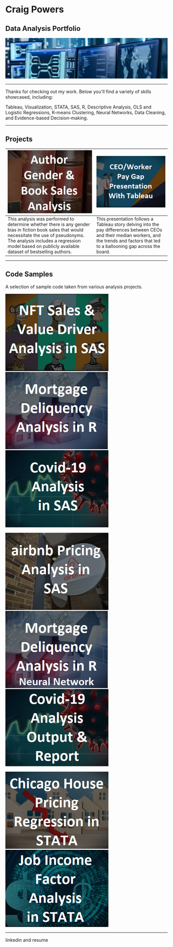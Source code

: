# Craig Powers
## Data Analysis Portfolio
![](Images/tech.jpg)

---

Thanks for checking out my work. Below you'll find a variety of skills showcased, including:

Tableau, Visualization, STATA, SAS, R, Descriptive Analysis, OLS and Logistic Regressions, K-means Clustering, Neural Networks, Data Cleaning, and Evidence-based Decision-making.

---

## Projects

| [![Author Gender & Book Sales Analysis](Images/booksbutton.jpg)](BookSales/README.md)   | [![Author Gender & Book Sales Analysis](Images/salarybutton.png)](CEOSalary/README.md) |
| ------------- | ------------- |
| This analysis was performed to determine whether there is any gender bias in fiction book sales that would necessitate the use of pseudonyms. The analysis includes a regression model based on publicly available dataset of bestselling authors. | This presentation follows a Tableau story delving into the pay differences between CEOs and their median workers, and the trends and factors that led to a ballooning gap across the board.|


---

## Code Samples

A selection of sample code taken from various analysis projects.

[![NFT Sales & Value Driver Analysis in SAS](Images/nftbutton.png)](CodeSamples/SAS_NFTData)  [![Mortgage Deliquency Data in R](Images/housingbutton.jpg)](CodeSamples/R_MortgageData)  [![Covid-19 Analysis in SAS](Images/covidbutton.jpg)](CodeSamples/SAS_CovidData) 

[![airbnb Pricing Analysis in SAS](Images/airbnbbutton.jpg)](CodeSamples/SAS_AirbnbData) [![Mortgage Deliquency Neural Network in R](Images/housingbuttonNN.jpg)](CodeSamples/R_MortgageData_NeuralNetwork)   [![Covid-19 Analysis Report in SAS](Images/covidbuttonreport.jpg)](CodeSamples/SAS_CovidAnalysis.pdf)

[![Chicago House Pricing Regression in STATA](Images/housingbutton2.jpg)](CodeSamples/STATA_Housing) [![Job Income Factor Analysis in STATA](Images/incomebutton.png)](CodeSamples/STATA_JobIncome)



---

linkedin and resume

